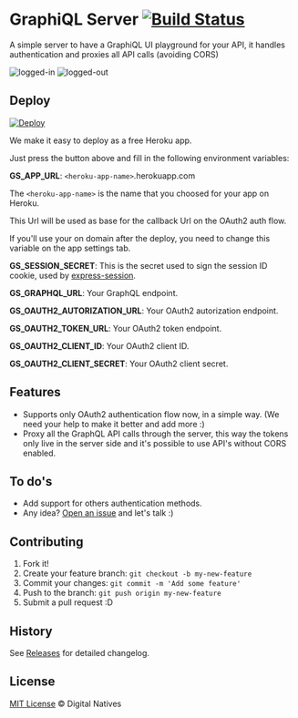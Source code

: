 # GraphiQL Server [![Build Status](https://travis-ci.org/digitalnatives/graphiql-server.svg?branch=master)](https://travis-ci.org/digitalnatives/graphiql-server)

A simple server to have a GraphiQL UI playground for your API, it handles authentication and proxies all API calls (avoiding CORS)

![logged-in](https://cloud.githubusercontent.com/assets/4459232/22155207/f1a34124-df2e-11e6-95c7-dc99fade1b4d.png)
![logged-out](https://cloud.githubusercontent.com/assets/4459232/22155208/f1a36226-df2e-11e6-8267-514fba6a1866.png)


## Deploy

[![Deploy](https://www.herokucdn.com/deploy/button.svg)](https://heroku.com/deploy)

We make it easy to deploy as a free Heroku app.

Just press the button above and fill in the following environment variables:

__GS_APP_URL__: `<heroku-app-name>`.herokuapp.com

The `<heroku-app-name>` is the name that you choosed for your app on Heroku.

This Url will be used as base for the callback Url on the OAuth2 auth flow.

If you'll use your on domain after the deploy, you need to change this variable on the app settings tab.

__GS_SESSION_SECRET__: This is the secret used to sign the session ID cookie, used by [express-session](https://github.com/expressjs/session/#secret).

__GS_GRAPHQL_URL__: Your GraphQL endpoint.

__GS_OAUTH2_AUTORIZATION_URL__: Your OAuth2 autorization endpoint.

__GS_OAUTH2_TOKEN_URL__: Your OAuth2 token endpoint.

__GS_OAUTH2_CLIENT_ID__: Your OAuth2 client ID.

__GS_OAUTH2_CLIENT_SECRET__: Your OAuth2 client secret.


## Features

- Supports only OAuth2 authentication flow now, in a simple way. (We need your help to make it better and add more :)
- Proxy all the GraphQL API calls through the server, this way the tokens only live in the server side and it's possible to use API's without CORS enabled.


## To do's

- Add support for others authentication methods.
- Any idea? [Open an issue](https://github.com/digitalnatives/graphiql-server/issues/new) and let's talk :)


## Contributing

1. Fork it!
2. Create your feature branch: `git checkout -b my-new-feature`
3. Commit your changes: `git commit -m 'Add some feature'`
4. Push to the branch: `git push origin my-new-feature`
5. Submit a pull request :D


## History

See [Releases](https://github.com/digitalnatives/graphiql-server/releases) for detailed changelog.


## License

[MIT License](http://digitalnatives.mit-license.org/) © Digital Natives
